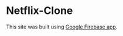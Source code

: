 # Netflix-Clone

This site was built using [Google Firebase app]([https://pages.github.com/](https://netflix-clone-dd971.firebaseapp.com/?_gl=1*1bwra45*_ga*NTMzMTcyNTc1LjE2OTcxODY0ODY.*_ga_CW55HF8NVT*MTY5NzE4NjQ4Ni4xLjEuMTY5NzE4NjUzOC44LjAuMA..)https://netflix-clone-dd971.firebaseapp.com/?_gl=1*1bwra45*_ga*NTMzMTcyNTc1LjE2OTcxODY0ODY.*_ga_CW55HF8NVT*MTY5NzE4NjQ4Ni4xLjEuMTY5NzE4NjUzOC44LjAuMA..).

